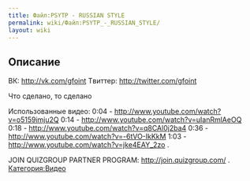 ```yaml
---
title: Файл:PSYTP - RUSSIAN STYLE
permalink: wiki/Файл:PSYTP_-_RUSSIAN_STYLE/
layout: wiki
---
```


## Описание

ВК: <http://vk.com/gfoint> Tвиттер: <http://twitter.com/gfoint>

Что сделано, то сделано

Использованные видео: 0:04 -
<http://www.youtube.com/watch?v=o5159imju2Q> 0:14 -
<http://www.youtube.com/watch?v=uIanRmlAeOQ> 0:18 -
<http://www.youtube.com/watch?v=q8CAl0j2ba4> 0:36 -
<http://www.youtube.com/watch?v=-6tVO-IkKkM> 1:03 -
<http://www.youtube.com/watch?v=jke4EAY_2zo> .

JOIN QUIZGROUP PARTNER PROGRAM: <http://join.quizgroup.com/> .
[Категория:Видео](Категория:Видео "wikilink")
